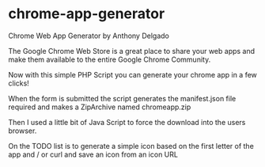 chrome-app-generator
====================

Chrome Web App Generator by Anthony Delgado

The Google Chrome Web Store is a great place to share your web apps and make them available to the entire Google Chrome Community.

Now with this simple PHP Script you can generate your chrome app in a few clicks!

When the form is submitted the script generates the manifest.json file required and makes a ZipArchive named chromeapp.zip

Then I used a little bit of Java Script to force the download into the users browser. 

On the TODO list is to generate a simple icon based on the first letter of the app and / or curl and save an icon from an icon URL
